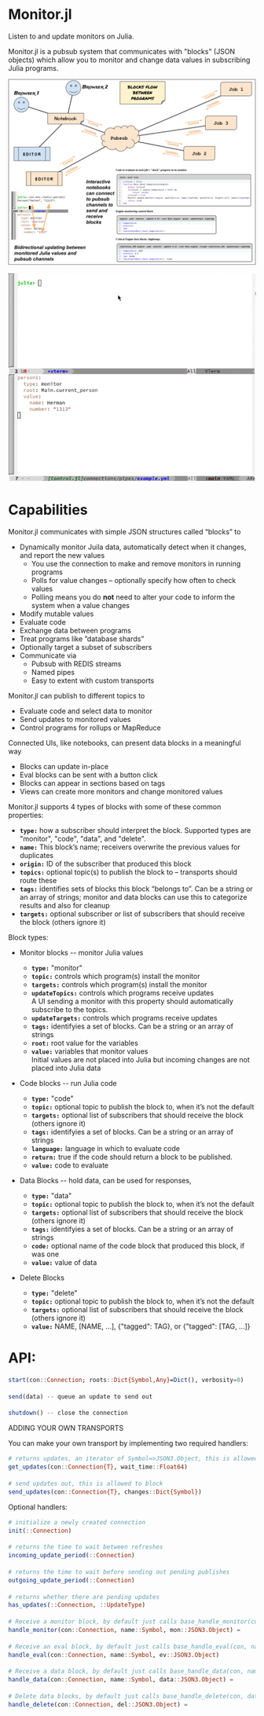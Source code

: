 # Monitor.jl
Listen to and update monitors on Julia.

Monitor.jl is a pubsub system that communicates with "blocks" (JSON objects) which allow you to
monitor and change data values in subscribing Julia programs.

![arch](arch.png)

![screencap](screencap.gif)

# Capabilities

Monitor.jl communicates with simple JSON structures called “blocks” to

* Dynamically monitor Juila data, automatically detect when it changes, and report the new values  
  * You use the connection to make and remove monitors in running programs  
  * Polls for value changes – optionally specify how often to check values  
  * Polling means you do **not** need to alter your code to inform the system when a value changes  
* Modify mutable values  
* Evaluate code  
* Exchange data between programs  
* Treat programs like ”database shards”  
* Optionally target a subset of subscribers  
* Communicate via  
  * Pubsub with REDIS streams  
  * Named pipes  
  * Easy to extent with custom transports

Monitor.jl can publish to different topics to

* Evaluate code and select data to monitor  
* Send updates to monitored values  
* Control programs for rollups or MapReduce

Connected UIs, like notebooks, can present data blocks in a meaningful way

* Blocks can update in-place  
* Eval blocks can be sent with a button click  
* Blocks can appear in sections based on tags  
* Views can create more monitors and change monitored values

Monitor.jl supports 4 types of blocks with some of these common properties:

* **`type:`** how a subscriber should interpret the block. Supported types are "monitor", "code", "data", and "delete".  
* **`name:`** This block’s name; receivers overwrite the previous values for duplicates  
* **`origin:`** ID of the subscriber that produced this block  
* **`topics:`** optional topic(s) to publish the block to – transports should route these  
* **`tags:`** identifies sets of blocks this block “belongs to”. Can be a string or an array of strings; monitor and data blocks can use this to categorize results and also for cleanup  
* **`targets:`** optional subscriber or list of subscribers that should receive the block (others ignore it)  

Block types:  

* Monitor blocks -- monitor Julia values  
  * **`type:`** "monitor"
  * **`topic:`** controls which program(s) install the monitor
  * **`targets:`** controls which program(s) install the monitor
  * **`updateTopics:`** controls which programs receive updates  
      A UI sending a monitor with this property should automatically subscribe to the topics.  
  * **`updateTargets:`** controls which programs receive updates  
  * **`tags:`** identifyies a set of blocks. Can be a string or an array of strings  
  * **`root:`** root value for the variables  
  * **`value:`** variables that monitor values  
      Initial values are not placed into Julia but incoming changes are not placed into Julia data  

* Code blocks -- run Julia code  
  * **`type:`** "code"  
  * **`topic:`** optional topic to publish the block to, when it’s not the default  
  * **`targets:`** optional list of subscribers that should receive the block (others ignore it)  
  * **`tags:`** identifyies a set of blocks. Can be a string or an array of strings  
  * **`language:`** language in which to evaluate code  
  * **`return:`** true if the code should return a block to be published.  
  * **`value:`** code to evaluate  

* Data Blocks -- hold data, can be used for responses, 
  * **`type:`** "data"  
  * **`topic:`** optional topic to publish the block to, when it’s not the default  
  * **`targets:`** optional list of subscribers that should receive the block (others ignore it)  
  * **`tags:`** identifyies a set of blocks. Can be a string or an array of strings  
  * **`code:`** optional name of the code block that produced this block, if was one  
  * **`value:`** value of data  

* Delete Blocks
  * **`type:`** "delete"  
  * **`topic:`** optional topic to publish the block to, when it’s not the default  
  * **`targets:`** optional list of subscribers that should receive the block (others ignore it)  
  * **`value:`** NAME, [NAME, ...], {"tagged": TAG}, or {"tagged": [TAG, ...]}  

# API:

```julia
start(con::Connection; roots::Dict{Symbol,Any}=Dict(), verbosity=0)

send(data) -- queue an update to send out

shutdown() -- close the connection
```

ADDING YOUR OWN TRANSPORTS

You can make your own transport by implementing two required handlers:

```julia
# returns updates, an iterator of Symbol=>JSON3.Object, this is allowed to block
get_updates(con::Connection{T}, wait_time::Float64)

# send updates out, this is allowed to block
send_updates(con::Connection{T}, changes::Dict{Symbol})
```

Optional handlers:

```julia
# initialize a newly created connection
init(::Connection)

# returns the time to wait between refreshes
incoming_update_period(::Connection)

# returns the time to wait before sending out pending publishes
outgoing_update_period(::Connection)

# returns whether there are pending updates
has_updates(::Connection, ::UpdateType)

# Receive a monitor block, by default just calls base_handle_monitor(con, name, mon)
handle_monitor(con::Connection, name::Symbol, mon::JSON3.Object) =

# Receive an eval block, by default just calls base_handle_eval(con, name, ev)
handle_eval(con::Connection, name::Symbol, ev::JSON3.Object)

# Receive a data block, by default just calls base_handle_data(con, name, data)
handle_data(con::Connection, name::Symbol, data::JSON3.Object) =

# Delete data blocks, by default just calls base_handle_delete(con, data)
handle_delete(con::Connection, del::JSON3.Object) =
```
